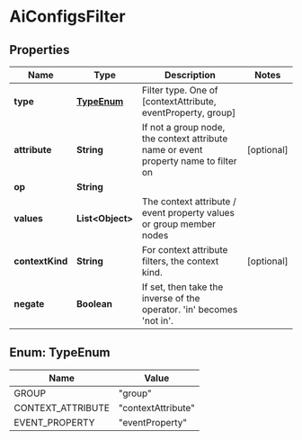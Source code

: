 

# AiConfigsFilter


## Properties

| Name | Type | Description | Notes |
|------------ | ------------- | ------------- | -------------|
|**type** | [**TypeEnum**](#TypeEnum) | Filter type. One of [contextAttribute, eventProperty, group] |  |
|**attribute** | **String** | If not a group node, the context attribute name or event property name to filter on |  [optional] |
|**op** | **String** |  |  |
|**values** | **List&lt;Object&gt;** | The context attribute / event property values or group member nodes |  |
|**contextKind** | **String** | For context attribute filters, the context kind. |  [optional] |
|**negate** | **Boolean** | If set, then take the inverse of the operator. &#39;in&#39; becomes &#39;not in&#39;. |  |



## Enum: TypeEnum

| Name | Value |
|---- | -----|
| GROUP | &quot;group&quot; |
| CONTEXT_ATTRIBUTE | &quot;contextAttribute&quot; |
| EVENT_PROPERTY | &quot;eventProperty&quot; |



